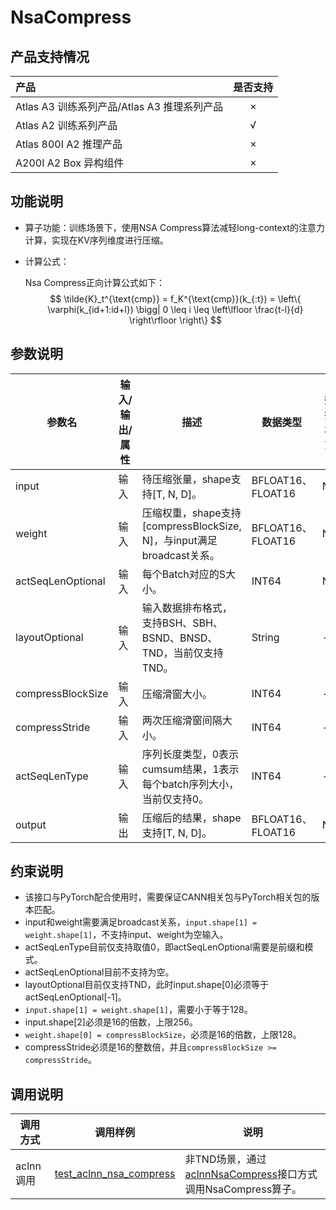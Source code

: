 # NsaCompress

## 产品支持情况

|产品      | 是否支持 |
|:----------------------------|:-----------:|
|<term>Atlas A3 训练系列产品/Atlas A3 推理系列产品</term>|      ×     |
|<term>Atlas A2 训练系列产品</term>|      √     |
|<term>Atlas 800I A2 推理产品</term>|      ×     |
|<term>A200I A2 Box 异构组件</term>|      ×     |


## 功能说明

- 算子功能：训练场景下，使用NSA Compress算法减轻long-context的注意力计算，实现在KV序列维度进行压缩。

- 计算公式：

    Nsa Compress正向计算公式如下：
$$
\tilde{K}_t^{\text{cmp}} = f_K^{\text{cmp}}(k_{:t}) = \left\{ \varphi(k_{id+1:id+l}) \bigg| 0 \leq i \leq \left\lfloor \frac{t-l}{d} \right\rfloor \right\}
$$



## 参数说明

| 参数名 | 输入/输出/属性 | 描述 | 数据类型 | 数据格式 |
|--------|---------------|------|----------|----------|
| input | 输入 | 待压缩张量，shape支持[T, N, D]。 | BFLOAT16、FLOAT16 | ND |
| weight | 输入 | 压缩权重，shape支持[compressBlockSize, N]，与input满足broadcast关系。 | BFLOAT16、FLOAT16 | ND |
| actSeqLenOptional | 输入 | 每个Batch对应的S大小。 | INT64 | ND |
| layoutOptional | 输入 | 输入数据排布格式，支持BSH、SBH、BSND、BNSD、TND，当前仅支持TND。 | String | - |
| compressBlockSize | 输入 | 压缩滑窗大小。 | INT64 | - |
| compressStride | 输入 | 两次压缩滑窗间隔大小。 | INT64 | - |
| actSeqLenType | 输入 | 序列长度类型，0表示cumsum结果，1表示每个batch序列大小，当前仅支持0。 | INT64 | - |
| output | 输出 | 压缩后的结果，shape支持[T, N, D]。 | BFLOAT16、FLOAT16 | ND |

## 约束说明

- 该接口与PyTorch配合使用时，需要保证CANN相关包与PyTorch相关包的版本匹配。
- input和weight需要满足broadcast关系，`input.shape[1] = weight.shape[1]`，不支持input、weight为空输入。
- actSeqLenType目前仅支持取值0，即actSeqLenOptional需要是前缀和模式。
- actSeqLenOptional目前不支持为空。
- layoutOptional目前仅支持TND，此时input.shape[0]必须等于actSeqLenOptional[-1]。
- `input.shape[1] = weight.shape[1]`，需要小于等于128。
- input.shape[2]必须是16的倍数，上限256。
- `weight.shape[0] = compressBlockSize`，必须是16的倍数，上限128。
- compressStride必须是16的整数倍，并且`compressBlockSize >= compressStride`。

## 调用说明

| 调用方式        | 调用样例        | 说明                                                 |
|----------------|----------------|------------------------------------------------------|
| aclnn调用 | [test_aclnn_nsa_compress](./examples/test_aclnn_nsa_compress.cpp) | 非TND场景，通过[aclnnNsaCompress](./docs/aclnnNsaCompress.md)接口方式调用NsaCompress算子。|


